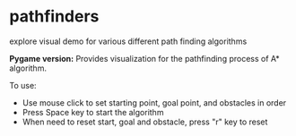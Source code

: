 # pathfinders
explore visual demo for various different path finding algorithms 

**Pygame version:**
Provides visualization for the pathfinding process of A* algorithm.

To use:
- Use mouse click to set starting point, goal point, and obstacles in order
- Press Space key to start the algorithm
- When need to reset start, goal and obstacle, press "r" key to reset
